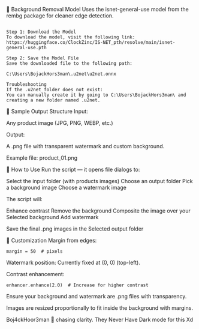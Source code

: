 🧠 Background Removal Model
Uses the isnet-general-use model from the rembg package for cleaner edge detection.

```

Step 1: Download the Model
To download the model, visit the following link:
https://huggingface.co/ClockZinc/IS-NET_pth/resolve/main/isnet-general-use.pth

Step 2: Save the Model File
Save the downloaded file to the following path:

C:\Users\BojackHors3man\.u2net\u2net.onnx

Troubleshooting
If the .u2net folder does not exist:
You can manually create it by going to C:\Users\BojackHors3man\ and creating a new folder named .u2net.

```


🧾 Sample Output Structure
Input:

Any product image (JPG, PNG, WEBP, etc.)

Output:

A .png file with transparent watermark and custom background.

Example file: product_01.png

📁 How to Use
Run the script — it opens file dialogs to:

Select the input folder (with products images)
Choose an output folder
Pick a background image
Choose a watermark image

The script will:

Enhance contrast
Remove the background
Composite the image over your Selected background
Add watermark 

Save the final .png images in the Selected output folder


📌 Customization
Margin from edges:

```
margin = 50  # pixels

```

Watermark position: Currently fixed at (0, 0) (top-left).

Contrast enhancement:

```
enhancer.enhance(2.0)  # Increase for higher contrast

```

Ensure your background and watermark are .png files with transparency.

Images are resized proportionally to fit inside the background with margins.




Boj4ckHoor3man 🐴
chasing clarity.
They Never Have Dark mode for this Xd
